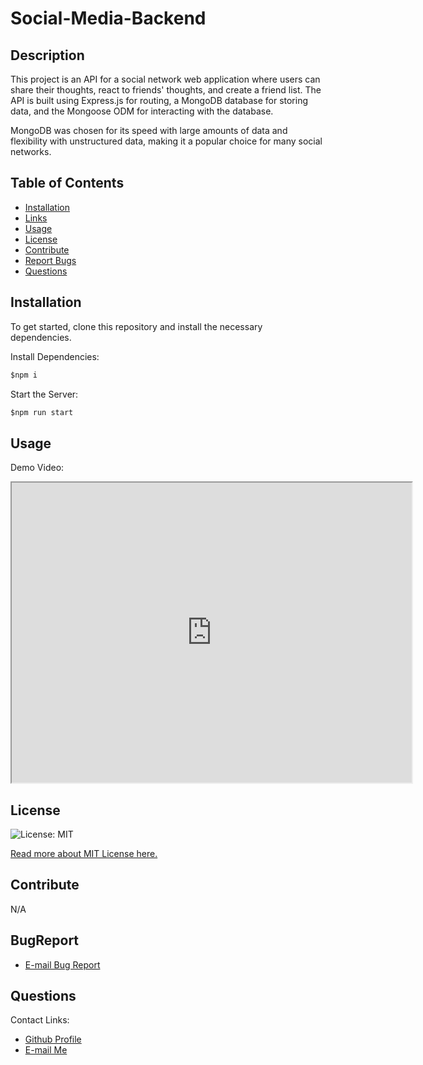 # Social-Media-Backend
## Description
This project is an API for a social network web application where users can share their thoughts, react to friends' thoughts, and create a friend list. The API is built using Express.js for routing, a MongoDB database for storing data, and the Mongoose ODM for interacting with the database.

MongoDB was chosen for its speed with large amounts of data and flexibility with unstructured data, making it a popular choice for many social networks.
## Table of Contents
* [Installation](#installation)
* [Links](#Links)
* [Usage](#usage)
* [License](#license)
* [Contribute](#contribute)
* [Report Bugs](#bugreport)
* [Questions](#questions)

## Installation

To get started, clone this repository and install the necessary dependencies.

Install Dependencies:
```js
$npm i
```
Start the Server:
```js
$npm run start
```
## Usage


Demo Video:
<iframe src="https://drive.google.com/file/d/1gAfue0beueWrEarFwok1Rup981fTqPuN/view" width="640" height="480"></iframe>


## License 
  ![License: MIT](https://img.shields.io/badge/License-MIT-yellow.svg) 

  [Read more about MIT License here.](https://opensource.org/licenses/MIT)
  
  
## Contribute
N/A

## BugReport
- [E-mail Bug Report](mailto:smccombe93@gmail.com)

## Questions
Contact Links:
- [Github Profile](https://github.com/STEVEN-MCCOMBE)
- [E-mail Me](mailto:smccombe93@gmail.com)


